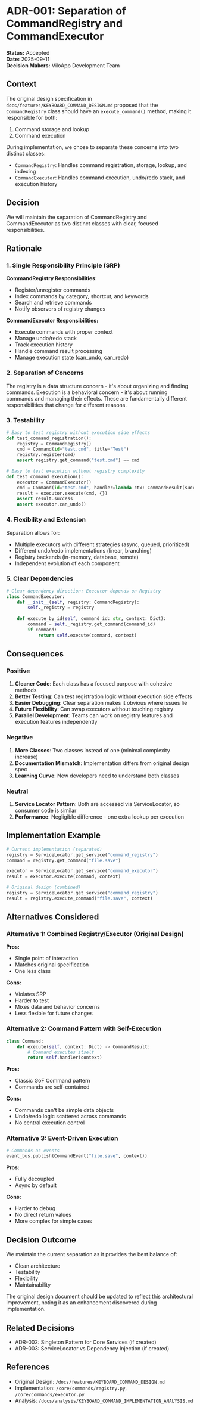 # ADR-001: Separation of CommandRegistry and CommandExecutor

**Status:** Accepted  
**Date:** 2025-09-11  
**Decision Makers:** ViloApp Development Team  

## Context

The original design specification in `docs/features/KEYBOARD_COMMAND_DESIGN.md` proposed that the `CommandRegistry` class should have an `execute_command()` method, making it responsible for both:
1. Command storage and lookup
2. Command execution

During implementation, we chose to separate these concerns into two distinct classes:
- `CommandRegistry`: Handles command registration, storage, lookup, and indexing
- `CommandExecutor`: Handles command execution, undo/redo stack, and execution history

## Decision

We will maintain the separation of CommandRegistry and CommandExecutor as two distinct classes with clear, focused responsibilities.

## Rationale

### 1. Single Responsibility Principle (SRP)

**CommandRegistry Responsibilities:**
- Register/unregister commands
- Index commands by category, shortcut, and keywords
- Search and retrieve commands
- Notify observers of registry changes

**CommandExecutor Responsibilities:**
- Execute commands with proper context
- Manage undo/redo stack
- Track execution history
- Handle command result processing
- Manage execution state (can_undo, can_redo)

### 2. Separation of Concerns

The registry is a data structure concern - it's about organizing and finding commands. Execution is a behavioral concern - it's about running commands and managing their effects. These are fundamentally different responsibilities that change for different reasons.

### 3. Testability

```python
# Easy to test registry without execution side effects
def test_command_registration():
    registry = CommandRegistry()
    cmd = Command(id="test.cmd", title="Test")
    registry.register(cmd)
    assert registry.get_command("test.cmd") == cmd

# Easy to test execution without registry complexity
def test_command_execution():
    executor = CommandExecutor()
    cmd = Command(id="test.cmd", handler=lambda ctx: CommandResult(success=True))
    result = executor.execute(cmd, {})
    assert result.success
    assert executor.can_undo()
```

### 4. Flexibility and Extension

Separation allows for:
- Multiple executors with different strategies (async, queued, prioritized)
- Different undo/redo implementations (linear, branching)
- Registry backends (in-memory, database, remote)
- Independent evolution of each component

### 5. Clear Dependencies

```python
# Clear dependency direction: Executor depends on Registry
class CommandExecutor:
    def __init__(self, registry: CommandRegistry):
        self._registry = registry
    
    def execute_by_id(self, command_id: str, context: Dict):
        command = self._registry.get_command(command_id)
        if command:
            return self.execute(command, context)
```

## Consequences

### Positive

1. **Cleaner Code**: Each class has a focused purpose with cohesive methods
2. **Better Testing**: Can test registration logic without execution side effects
3. **Easier Debugging**: Clear separation makes it obvious where issues lie
4. **Future Flexibility**: Can swap executors without touching registry
5. **Parallel Development**: Teams can work on registry features and execution features independently

### Negative

1. **More Classes**: Two classes instead of one (minimal complexity increase)
2. **Documentation Mismatch**: Implementation differs from original design spec
3. **Learning Curve**: New developers need to understand both classes

### Neutral

1. **Service Locator Pattern**: Both are accessed via ServiceLocator, so consumer code is similar
2. **Performance**: Negligible difference - one extra lookup per execution

## Implementation Example

```python
# Current implementation (separated)
registry = ServiceLocator.get_service("command_registry")
command = registry.get_command("file.save")

executor = ServiceLocator.get_service("command_executor")  
result = executor.execute(command, context)

# Original design (combined)
registry = ServiceLocator.get_service("command_registry")
result = registry.execute_command("file.save", context)
```

## Alternatives Considered

### Alternative 1: Combined Registry/Executor (Original Design)

**Pros:**
- Single point of interaction
- Matches original specification
- One less class

**Cons:**
- Violates SRP
- Harder to test
- Mixes data and behavior concerns
- Less flexible for future changes

### Alternative 2: Command Pattern with Self-Execution

```python
class Command:
    def execute(self, context: Dict) -> CommandResult:
        # Command executes itself
        return self.handler(context)
```

**Pros:**
- Classic GoF Command pattern
- Commands are self-contained

**Cons:**
- Commands can't be simple data objects
- Undo/redo logic scattered across commands
- No central execution control

### Alternative 3: Event-Driven Execution

```python
# Commands as events
event_bus.publish(CommandEvent("file.save", context))
```

**Pros:**
- Fully decoupled
- Async by default

**Cons:**
- Harder to debug
- No direct return values
- More complex for simple cases

## Decision Outcome

We maintain the current separation as it provides the best balance of:
- Clean architecture
- Testability  
- Flexibility
- Maintainability

The original design document should be updated to reflect this architectural improvement, noting it as an enhancement discovered during implementation.

## Related Decisions

- ADR-002: Singleton Pattern for Core Services (if created)
- ADR-003: ServiceLocator vs Dependency Injection (if created)

## References

- Original Design: `/docs/features/KEYBOARD_COMMAND_DESIGN.md`
- Implementation: `/core/commands/registry.py`, `/core/commands/executor.py`
- Analysis: `/docs/analysis/KEYBOARD_COMMAND_IMPLEMENTATION_ANALYSIS.md`
